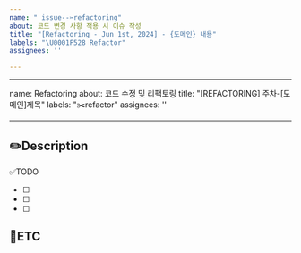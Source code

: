 ```yaml
---
name: " issue--✂️refactoring"
about: 코드 변경 사항 적용 시 이슈 작성
title: "[Refactoring - Jun 1st, 2024] - {도메인} 내용"
labels: "\U0001F528 Refactor"
assignees: ''

---
```


---
name: Refactoring
about: 코드 수정 및 리팩토링
title: "[REFACTORING] 주차-[도메인]제목"
labels: "✂️refactor"
assignees: ''

---

✏️Description
-
<!--코드 수정 및 리팩토링에 관련된 이슈 설명-->

✅TODO
- [ ] <!-- todo -->
- [ ] <!-- todo -->
- [ ] <!-- todo -->

🐾ETC
-
